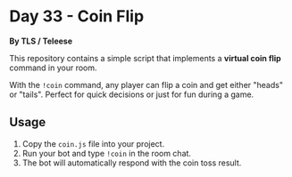 # Day 33 - Coin Flip 

**By TLS / Teleese**

This repository contains a simple  script that implements a **virtual coin flip** command in your room.  

With the `!coin` command, any player can flip a coin and get either "heads" or "tails". Perfect for quick decisions or just for fun during a game.  

## Usage

1. Copy the `coin.js` file into your project.  
2. Run your bot and type `!coin` in the room chat.  
3. The bot will automatically respond with the coin toss result.
